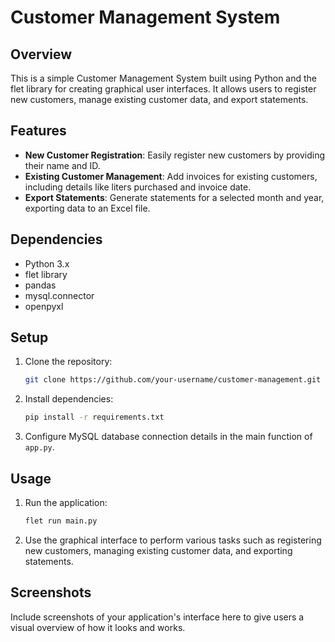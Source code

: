# Customer Management System

## Overview
This is a simple Customer Management System built using Python and the flet library for creating graphical user interfaces. It allows users to register new customers, manage existing customer data, and export statements.

## Features
- **New Customer Registration**: Easily register new customers by providing their name and ID.
- **Existing Customer Management**: Add invoices for existing customers, including details like liters purchased and invoice date.
- **Export Statements**: Generate statements for a selected month and year, exporting data to an Excel file.

## Dependencies
- Python 3.x
- flet library
- pandas
- mysql.connector
- openpyxl

## Setup
1. Clone the repository:
    ```bash
    git clone https://github.com/your-username/customer-management.git
    ```
2. Install dependencies:
    ```bash
    pip install -r requirements.txt
    ```
3. Configure MySQL database connection details in the main function of `app.py`.

## Usage
1. Run the application:
    ```bash
    flet run main.py
    ```
2. Use the graphical interface to perform various tasks such as registering new customers, managing existing customer data, and exporting statements.

## Screenshots
Include screenshots of your application's interface here to give users a visual overview of how it looks and works.

